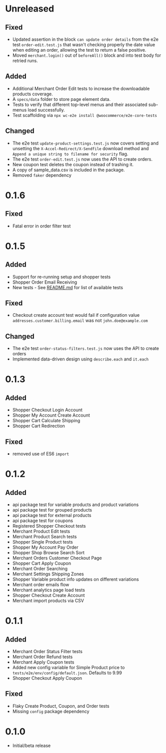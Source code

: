 # Unreleased

## Fixed

- Updated assertion in the block `can update order details` from the e2e test `order-edit.test.js` that wasn't checking properly the date value when editing an order, allowing the test to return a false positive.
- Moved `merchant.login()` out of `beforeAll()` block and into test body for retried runs.

## Added

- Additional Merchant Order Edit tests to increase the downloadable products coverage.
- A `specs/data` folder to store page element data.
- Tests to verify that different top-level menus and their associated sub-menus load successfully.
- Test scaffolding via `npx wc-e2e install @woocommerce/e2e-core-tests`

## Changed

- The e2e test `update-product-settings.test.js` now covers setting and unsetting the `X-Accel-Redirect/X-Sendfile` download method and `Append a unique string to filename for security` flag.
- The e2e test `order-edit.test.js` now uses the API to create orders.
- New coupon test deletes the coupon instead of trashing it.
- A copy of sample_data.csv is included in the package.
- Removed `faker` dependency

# 0.1.6

## Fixed

- Fatal error in order filter test

# 0.1.5

## Added

- Support for re-running setup and shopper tests
- Shopper Order Email Receiving
- New tests - See [README.md](https://github.com/woocommerce/woocommerce/blob/trunk/tests/e2e/core-tests/README.md) for list of available tests

## Fixed

- Checkout create account test would fail if configuration value `addresses.customer.billing.email` was not `john.doe@example.com` 

## Changed
- The e2e test `order-status-filters.test.js` now uses the API to create orders
- Implemented data-driven design using `describe.each` and `it.each`


# 0.1.3

## Added

- Shopper Checkout Login Account
- Shopper My Account Create Account
- Shopper Cart Calculate Shipping
- Shopper Cart Redirection

## Fixed

- removed use of ES6 `import`

# 0.1.2

## Added

- api package test for variable products and product variations
- api package test for grouped products
- api package test for external products
- api package test for coupons
- Registered Shopper Checkout tests
- Merchant Product Edit tests
- Merchant Product Search tests
- Shopper Single Product tests
- Shopper My Account Pay Order
- Shopper Shop Browse Search Sort
- Merchant Orders Customer Checkout Page
- Shopper Cart Apply Coupon
- Merchant Order Searching
- Merchant Settings Shipping Zones
- Shopper Variable product info updates on different variations
- Merchant order emails flow
- Merchant analytics page load tests
- Shopper Checkout Create Account
- Merchant import products via CSV

# 0.1.1

## Added

- Merchant Order Status Filter tests
- Merchant Order Refund tests
- Merchant Apply Coupon tests
- Added new config variable for Simple Product price to `tests/e2e/env/config/default.json`. Defaults to 9.99
- Shopper Checkout Apply Coupon

## Fixed

- Flaky Create Product, Coupon, and Order tests
- Missing `config` package dependency

# 0.1.0

- Initial/beta release

